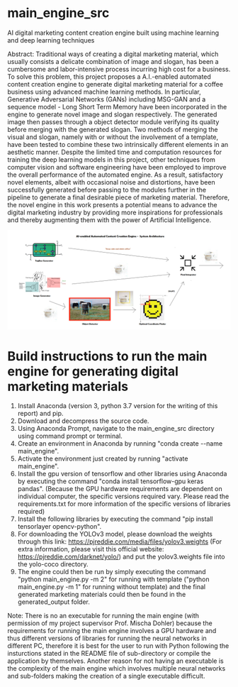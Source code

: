 # main_engine_src
AI digital marketing content creation engine built using machine learning and deep learning techniques

Abstract:
Traditional ways of creating a digital marketing material, which usually consists a delicate combination of image and slogan, has been a cumbersome and labor-intensive process incurring high cost for a business. To solve this problem, this project proposes a A.I.-enabled automated content creation engine to generate digital marketing material for a coffee business using advanced machine learning methods. In particular, Generative Adversarial Networks (GANs) including MSG-GAN and a sequence model - Long Short Term Memory have been incorporated in the engine to generate novel image and slogan respectively. The generated image then passes through a object detector module verifying its quality before merging with the generated slogan. Two methods of merging the visual and slogan, namely with or without the involvement of a template, have been tested to combine these two intrinsically different elements in an aesthetic manner. Despite the limited time and computation resources for training the deep learning models in this project, other techniques from computer vision and software engineering have been employed to improve the overall performance of the automated engine. As a result, satisfactory novel elements, albeit with occasional noise and distortions, have been successfully generated before passing to the modules further in the pipeline to generate a final desirable piece of marketing material. Therefore, the novel engine in this work presents a potential means to advance the digital marketing industry by providing more inspirations for professionals and thereby augmenting them with the power of Artificial Intelligence. 


![Test Image 1](images/architecture.png)


# Build instructions to run the main engine for generating digital marketing materials

1. Install Anaconda (version 3, python 3.7 version for the writing of this report) and pip.
2. Download and decompress the source code.
3. Using Anaconda Prompt, navigate to the main_engine_src directory using command prompt or terminal.
4. Create an environment in Anaconda by running "conda create --name main_engine".
5. Activate the environment just created by running "activate main_engine".
6. Install the gpu version of tensorflow and other libraries using Anaconda by 
   executing the command "conda install tensorflow-gpu keras pandas".
   (Because the GPU hardware requirements are dependent on individual computer, the specific versions required vary. Please
   read the requirements.txt for more information of the specific versions of libraries required)
7. Install the following libraries by executing the command "pip install tensorlayer opencv-python".
8. For downloading the YOLOv3 model, please download the weights through this link:
   https://pjreddie.com/media/files/yolov3.weights (For extra information, 
   please visit this official website: https://pjreddie.com/darknet/yolo/) and
   put the yolov3.weights file into the yolo-coco directory.
9. The engine could then be run by simply executing the command "python main_engine.py -m 2" for running with template
   ("python main_engine.py -m 1" for running without template) and the final generated marketing materials could then 
   be found in the generated_output folder.


Note: There is no an executable for running the main engine (with permission of my project supervisor Prof. Mischa Dohler) because the 
requirements for running the main engine involves a GPU hardware and thus different versions of libraries for running the neural 
networks in different PC, therefore it is best for the user to run with Python following the insturctions stated in the README file of
sub-directory or compile the application by themselves. Another reason for not having an executable is the complexity of the main engine 
which involves multiple neural networks and sub-folders making the creation of a single executable difficult. 
